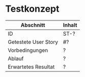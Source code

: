 # Testkonzept
Abschnitt | Inhalt
--- | ---
ID | ST-?
Getestete User Story | #?
Vorbedingungen | ?
Ablauf | ?
Erwartetes Resultat | ?